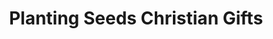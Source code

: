 ---
title: "Planting Seeds Christian Gifts"
url: /titusville/planting-seeds-christian-gifts/
shop: gift
---